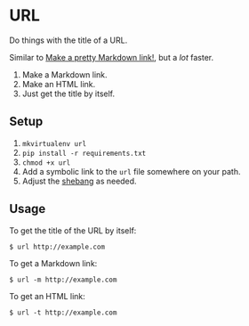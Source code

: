 # URL

Do things with the title of a URL.

Similar to [Make a pretty Markdown link!](https://copy-url-title.glitch.me), but a _lot_ faster.

1. Make a Markdown link.
2. Make an HTML link.
3. Just get the title by itself.

## Setup

1. `mkvirtualenv url`
2. `pip install -r requirements.txt`
3. `chmod +x url`
4. Add a symbolic link to the `url` file somewhere on your path.
5. Adjust the [shebang](https://en.wikipedia.org/wiki/Shebang_(Unix)) as needed.

## Usage

To get the title of the URL by itself:

```shell
$ url http://example.com
```

To get a Markdown link:

```shell
$ url -m http://example.com
```

To get an HTML link:

```shell
$ url -t http://example.com
```
